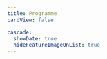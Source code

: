 ```yaml
---
title: Programme
cardView: false

cascade:
  showDate: true
  hideFeatureImageOnList: true
---
```



<style>
/*
  criticalsignals.nz/programme

  templates which are used to build this:
    - /layouts/programme/list.html
        - this describes the overall page

    - /layouts/partials/article-link/simple-programme.html
        - this describes the elements on the page

*/



/* Years */
h2 {
  font-size: 1rem;
  margin-bottom: 1rem;
}

/* Months */
h3 {
  font-size: 2rem;
  letter-spacing: 0.2rem;
  font-weight: 1000;
  text-transform: uppercase;

  color: rgba(248, 244, 206, 0.9);
  border-bottom: 1px solid rgba(248, 244, 206, 0.8);

  padding-bottom: 0.2rem;
  margin-top: 2rem;
  margin-bottom: 2rem;
}
</style>
